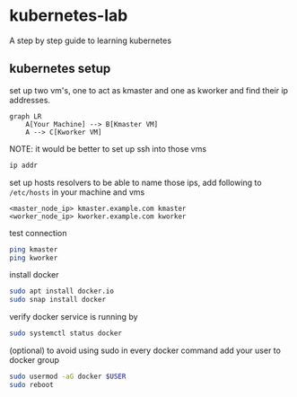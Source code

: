 # kubernetes-lab
A step by step guide to learning kubernetes

## kubernetes setup

set up two vm's, one to act as kmaster and one as kworker and find their ip addresses. 
```mermaid
graph LR
    A[Your Machine] --> B[Kmaster VM]
    A --> C[Kworker VM]
```

NOTE: it would be better to set up ssh into those vms
```sh
ip addr
```
set up hosts resolvers to be able to name those ips, add following to `/etc/hosts` in your machine and vms
```
<master_node_ip> kmaster.example.com kmaster
<worker_node_ip> kworker.example.com kworker
```
test connection 
```sh
ping kmaster
ping kworker
```
install docker
```sh
sudo apt install docker.io
sudo snap install docker
```
verify docker service is running by
```sh
sudo systemctl status docker
```
(optional) to avoid using sudo in every docker command add your user to docker group
```sh
sudo usermod -aG docker $USER
sudo reboot
```